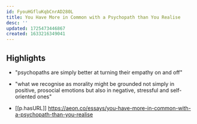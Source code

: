 ```yaml
---
id: FyouHGfluKqbCnrAD280L
title: You Have More in Common with a Psychopath than You Realise
desc: ''
updated: 1725473446867
created: 1633216349041
---
```



## Highlights

- "psychopaths are simply better at turning their empathy on and off"
- "what we recognise as morality might be grounded not simply in positive, prosocial emotions but also in negative, stressful and self-oriented ones"

- [[p.hasURL]] https://aeon.co/essays/you-have-more-in-common-with-a-psychopath-than-you-realise
